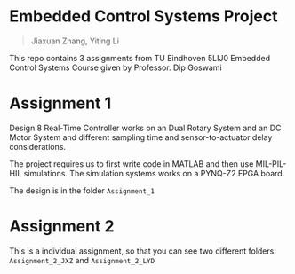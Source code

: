 # Embedded Control Systems Project

> Jiaxuan Zhang, Yiting Li



This repo contains 3 assignments from TU Eindhoven 5LIJ0 Embedded Control Systems Course given by Professor. Dip Goswami

# Assignment 1

Design 8 Real-Time Controller works on an Dual Rotary System and an DC Motor System and different sampling time and sensor-to-actuator delay considerations. 

The project requires us to first write code in MATLAB and then use MIL-PIL-HIL simulations. The simulation systems works on a PYNQ-Z2 FPGA board.

The design is in the folder `Assignment_1`

# Assignment 2

This is a individual assignment, so that you can see two different folders: `Assignment_2_JXZ` and `Assignment_2_LYD`